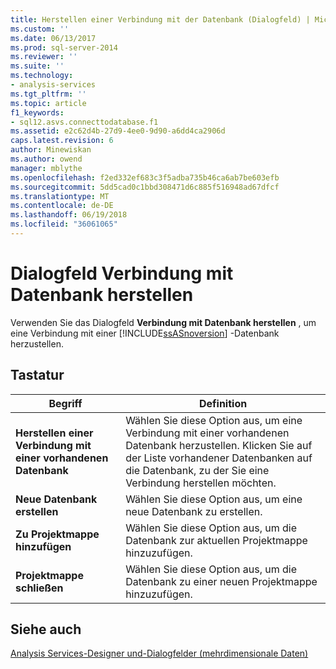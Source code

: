 ```yaml
---
title: Herstellen einer Verbindung mit der Datenbank (Dialogfeld) | Microsoft Docs
ms.custom: ''
ms.date: 06/13/2017
ms.prod: sql-server-2014
ms.reviewer: ''
ms.suite: ''
ms.technology:
- analysis-services
ms.tgt_pltfrm: ''
ms.topic: article
f1_keywords:
- sql12.asvs.connecttodatabase.f1
ms.assetid: e2c62d4b-27d9-4ee0-9d90-a6dd4ca2906d
caps.latest.revision: 6
author: Minewiskan
ms.author: owend
manager: mblythe
ms.openlocfilehash: f2ed332ef683c3f5adba735b46ca6ab7be603efb
ms.sourcegitcommit: 5dd5cad0c1bbd308471d6c885f516948ad67dfcf
ms.translationtype: MT
ms.contentlocale: de-DE
ms.lasthandoff: 06/19/2018
ms.locfileid: "36061065"
---
```

# <a name="connect-to-database-dialog-box"></a>Dialogfeld Verbindung mit Datenbank herstellen
  Verwenden Sie das Dialogfeld **Verbindung mit Datenbank herstellen** , um eine Verbindung mit einer [!INCLUDE[ssASnoversion](../includes/ssasnoversion-md.md)] -Datenbank herzustellen.  
  
## <a name="options"></a>Tastatur  
  
|Begriff|Definition|  
|----------|----------------|  
|**Herstellen einer Verbindung mit einer vorhandenen Datenbank**|Wählen Sie diese Option aus, um eine Verbindung mit einer vorhandenen Datenbank herzustellen. Klicken Sie auf der Liste vorhandener Datenbanken auf die Datenbank, zu der Sie eine Verbindung herstellen möchten.|  
|**Neue Datenbank erstellen**|Wählen Sie diese Option aus, um eine neue Datenbank zu erstellen.|  
|**Zu Projektmappe hinzufügen**|Wählen Sie diese Option aus, um die Datenbank zur aktuellen Projektmappe hinzuzufügen.|  
|**Projektmappe schließen**|Wählen Sie diese Option aus, um die Datenbank zu einer neuen Projektmappe hinzuzufügen.|  
  
## <a name="see-also"></a>Siehe auch  
 [Analysis Services-Designer und-Dialogfelder &#40;mehrdimensionale Daten&#41;](analysis-services-designers-and-dialog-boxes-multidimensional-data.md)  
  
  